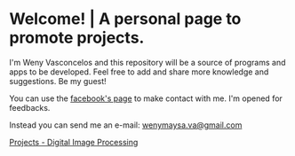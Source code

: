 # Welcome! | A personal page to promote projects.


I'm Weny Vasconcelos and this repository will be a source of programs and apps to be developed. Feel free to add and share more knowledge and suggestions. Be my guest!

You can use the [facebook's page](https://facebook.com/wenyvasconcelos) to make contact with me. I'm opened for feedbacks.

Instead you can send me an e-mail: wenymaysa.va@gmail.com

[Projects - Digital Image Processing](Projetos/projetos.html)

